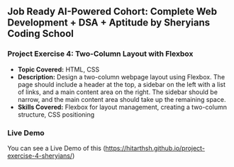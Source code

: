 ## Job Ready AI-Powered Cohort: Complete Web Development + DSA + Aptitude by Sheryians Coding School

### Project Exercise 4: Two-Column Layout with Flexbox

- **Topic Covered:** HTML, CSS
- **Description:** Design a two-column webpage layout using Flexbox. The page should include a header at the top, a sidebar on the left with a list of links, and a main content area on the right. The sidebar should be narrow, and the main content area should take up the remaining space.
- **Skills Covered:** Flexbox for layout management, creating a two-column structure, CSS positioning

### Live Demo

You can see a Live Demo of this (https://hitarthsh.github.io/project-exercise-4-sheryians/)

